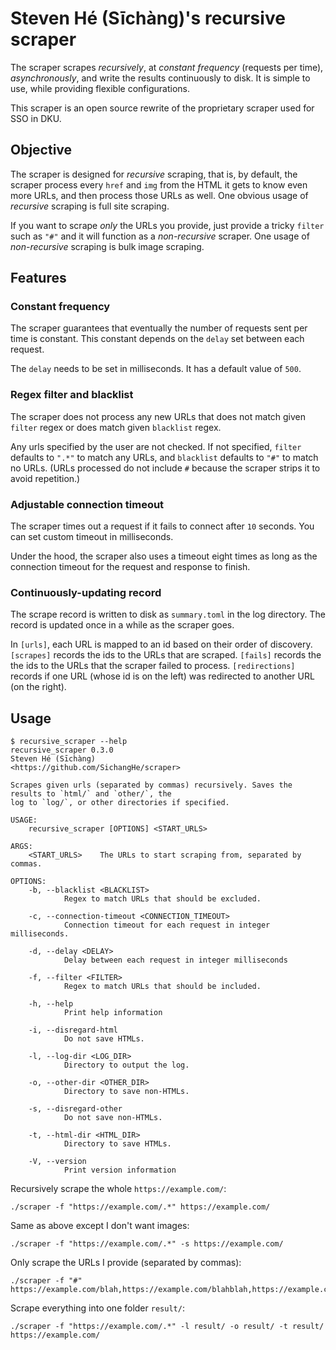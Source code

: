 # Steven Hé (Sīchàng)'s recursive scraper

The scraper scrapes *recursively*,
at *constant frequency* (requests per time),
*asynchronously*,
and write the results continuously to disk.
It is simple to use,
while providing flexible configurations.

This scraper is an open source rewrite
of the proprietary scraper used for SSO in DKU.

## Objective

The scraper is designed for *recursive* scraping,
that is,
by default,
the scraper process every `href` and `img`
from the HTML it gets to know even more URLs,
and then process those URLs as well.
One obvious usage of *recursive* scraping is full site scraping.

If you want to scrape *only* the URLs you provide,
just provide a tricky `filter` such as `"#"`
and it will function as a *non-recursive* scraper.
One usage of *non-recursive* scraping is bulk image scraping.

## Features

### Constant frequency

The scraper guarantees that eventually the number of requests sent
per time is constant.
This constant depends on the `delay` set between each request.

The `delay` needs to be set in milliseconds.
It has a default value of `500`.

### Regex filter and blacklist

The scraper does not process any new URLs
that does not match given `filter` regex
or does match given `blacklist` regex.

Any urls specified by the user are not checked.
If not specified,
`filter` defaults to `".*"` to match any URLs,
and `blacklist` defaults to `"#"` to match no URLs.
(URLs processed do not include `#` because the scraper strips it to avoid repetition.)

### Adjustable connection timeout

The scraper times out a request if it fails to connect after `10` seconds.
You can set custom timeout in milliseconds.

Under the hood,
the scraper also uses a timeout eight times as long as the connection timeout
for the request and response to finish.

### Continuously-updating record

The scrape record is written to disk as `summary.toml` in the log directory.
The record is updated once in a while as the scraper goes.

In `[urls]`,
each URL is mapped to an id based on their order of discovery.
`[scrapes]` records the ids to the URLs that are scraped.
`[fails]` records the the ids to the URLs that the scraper failed to process.
`[redirections]` records if one URL (whose id is on the left)
was redirected to another URL (on the right).

## Usage

```shell
$ recursive_scraper --help
recursive_scraper 0.3.0
Steven Hé (Sīchàng)
<https://github.com/SichangHe/scraper>

Scrapes given urls (separated by commas) recursively. Saves the results to `html/` and `other/`, the
log to `log/`, or other directories if specified.

USAGE:
    recursive_scraper [OPTIONS] <START_URLS>

ARGS:
    <START_URLS>    The URLs to start scraping from, separated by commas.

OPTIONS:
    -b, --blacklist <BLACKLIST>
            Regex to match URLs that should be excluded.

    -c, --connection-timeout <CONNECTION_TIMEOUT>
            Connection timeout for each request in integer milliseconds.

    -d, --delay <DELAY>
            Delay between each request in integer milliseconds

    -f, --filter <FILTER>
            Regex to match URLs that should be included.

    -h, --help
            Print help information

    -i, --disregard-html
            Do not save HTMLs.

    -l, --log-dir <LOG_DIR>
            Directory to output the log.

    -o, --other-dir <OTHER_DIR>
            Directory to save non-HTMLs.

    -s, --disregard-other
            Do not save non-HTMLs.

    -t, --html-dir <HTML_DIR>
            Directory to save HTMLs.

    -V, --version
            Print version information
```

Recursively scrape the whole `https://example.com/`:

```shell
./scraper -f "https://example.com/.*" https://example.com/
```

Same as above except I don't want images:

```shell
./scraper -f "https://example.com/.*" -s https://example.com/
```

Only scrape the URLs I provide (separated by commas):

```shell
./scraper -f "#" https://example.com/blah,https://example.com/blahblah,https://example.com/bla
```

Scrape everything into one folder `result/`:

```shell
./scraper -f "https://example.com/.*" -l result/ -o result/ -t result/ https://example.com/
```
